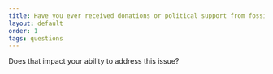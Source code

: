 ```yaml
---
title: Have you ever received donations or political support from fossil fuel interests?
layout: default
order: 1
tags: questions
---
```


Does that impact your ability to address this issue?

